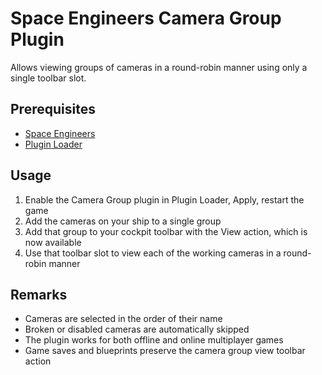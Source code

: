 # Space Engineers Camera Group Plugin

Allows viewing groups of cameras in a round-robin manner 
using only a single toolbar slot.

## Prerequisites

- [Space Engineers](https://store.steampowered.com/app/244850/Space_Engineers/)
- [Plugin Loader](https://github.com/sepluginloader/PluginLoader/)

## Usage

1. Enable the Camera Group plugin in Plugin Loader, Apply, restart the game
2. Add the cameras on your ship to a single group
3. Add that group to your cockpit toolbar with the View action, which is now available
4. Use that toolbar slot to view each of the working cameras in a round-robin manner

## Remarks

- Cameras are selected in the order of their name
- Broken or disabled cameras are automatically skipped
- The plugin works for both offline and online multiplayer games
- Game saves and blueprints preserve the camera group view toolbar action